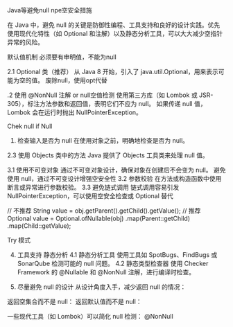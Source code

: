 Java等避免null npe空安全措施


在 Java 中，避免 null 的关键是防御性编程、工具支持和良好的设计实践。优先使用现代化特性（如 Optional 和注解）以及静态分析工具，可以大大减少空指针异常的风险。

默认值机制
必须要有申明值，不能为null


2.1 Optional 类（推荐）
从 Java 8 开始，引入了 java.util.Optional，用来表示可能为空的值。
废除null，使用opt代替


.2 使用 @NonNull 注解 or  null空值检测
使用第三方库（如 Lombok 或 JSR-305），标注方法参数和返回值，表明它们不应为 null。
如果传递 null 值，Lombok 会在运行时抛出 NullPointerException。


Chek null  if Null
1. 检查输入是否为 null
在使用对象之前，明确地检查是否为 null。


2.3 使用 Objects 类中的方法
Java 提供了 Objects 工具类来处理 null 值。

3.1 使用不可变对象
通过不可变对象设计，确保对象在创建后不会变为 null。
避免使用 null，通过不可变设计增强空安全性
3.2 参数校验
在方法或构造函数中使用断言或异常进行参数校验。
3.3 避免链式调用
链式调用容易引发 NullPointerException，可以使用空安全检查或 Optional 替代


// 不推荐 String value = obj.getParent().getChild().getValue(); // 推荐 Optional<String> value = Optional.ofNullable(obj) .map(Parent::getChild) .map(Child::getValue);


Try 模式

4. 工具支持  静态分析
4.1 静态分析工具
使用工具如 SpotBugs、FindBugs 或 SonarQube 检测可能的 null 问题。
4.2 静态类型检查器
使用 Checker Framework 的 @Nullable 和 @NonNull 注解，进行编译时检查。

9. 尽量避免 null 的设计
从设计角度入手，减少返回 null 的情况：

返回空集合而不是 null：
返回默认值而不是 null：

一些现代工具（如 Lombok）可以简化 null 检测： @NonNull
